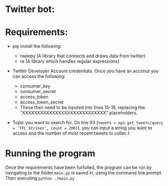 # Twitter bot:

# Requirements:

* pip install the following:
    * tweepy (A library that connects and draws data from twitter)
    * re (A library which handles regular expressions)

* Twitter Developer Account credentials. Once you have an acconut you can access the following:
    * consumer_key
    * consumer_secret
    * access_token
    * access_token_secret
    * These then need to be inputed into lines 15-18, replacing the "XXXXXXXXXXXXXXXXXXXXXXXXXXXX" placeholders.

* Topic you want to search for. On line 93 (`tweets = api.get_tweets(query = 'TFL Strikes', count = 200)`), you can input a string you want to access and the number of most recent tweets to collec.t

# Running the program

Once the requirements have been furfulled, the program can be run by navigating to the folder `main.py` is saved in, using the command line prompt. Then executing `python ./main.py`

